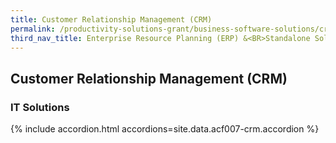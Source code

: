 ```yaml
---
title: Customer Relationship Management (CRM)
permalink: /productivity-solutions-grant/business-software-solutions/crm
third_nav_title: Enterprise Resource Planning (ERP) &<BR>Standalone Solutions
---
```


## Customer Relationship Management (CRM)

### IT Solutions

{% include accordion.html accordions=site.data.acf007-crm.accordion %}
